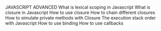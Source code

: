 JAVASCRIPT ADVANCED
What is lexical scoping in Javascript
What is closure in Javascript
How to use closure
How to chain different closures
How to simulate private methods with Closure
The execution stack order with Javascript
How to use binding
How to use callbacks
